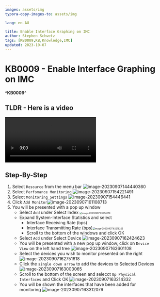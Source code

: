 ```yaml
---
images: assets/img
typora-copy-images-to: assets/img

lang: en-AU

title: Enable Interface Graphing on IMC
author: Stephen Schwetz
tags: [KB0009,KB,Knowledge,IMC]
updated: 2023-10-07
---
```


# KB0009 - Enable Interface Graphing on IMC

**^KB0009^**

## TLDR - Here is a video

<video src="./assets/video/enable%20interface%20graphing%20in%20IMC.mp4"></video>

## Step-By-Step

1. Select `Resource` from the menu bar
   ![image-20230907144440360](assets/img/image-20230907144440360.png)
1. Select `Perfomance Monitoring`
   ![image-20230907154221491](assets/img/image-20230907154221491.png)
1. Select `Monitoring Settings`
   ![image-20230907154446441](assets/img/image-20230907154446441.png)
1. Click `Add Monitor`![image-20230907161108713](assets/img/image-20230907161108713.png)
1. You will be presented with a pop up window
   * Select `Add` under Select Index
     <img src="assets/img/image-20230907161834079.png" alt="image-20230907161834079" style="zoom:50%;" />
   * Expand System-Interface Statistics and select
     * Interface Receiving Rate (bps)
     * Interface Transmitting Rate (bps)<img src="assets/img/image-20230907162218225.png" alt="image-20230907162218225" style="zoom:50%;" />
     * Scroll to the bottom of the windows and click OK
   * Select `Add` under Select Device
     ![image-20230907162424623](assets/img/image-20230907162424623.png)
   * You will be presented with a new pop up window, click on `Device View` on the left hand tree
     ![image-20230907162601108](assets/img/image-20230907162601108.png)
   * Select the devices you wish to monitor presented on the right
     ![image-20230907162751618](assets/img/image-20230907162751618.png)
   * Click the `single down arrow` to add the devices to Selected Devices
     ![image-20230907163003065](assets/img/image-20230907163003065.png)
   * Scroll to the bottom of the screen and selecct `Up Physical Interfaces` and Click OK
     ![image-20230907163214332](../../../../../../../assets/image-20230907163214332.png) 
   * You will be shown the interfaces that have been added for monitoring
     ![image-20230907163312076](../../../../../../../assets/image-20230907163312076.png)

